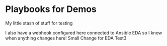# Playbooks for Demos
My little stash of stuff for testing

I also have a webhook configured here connected to Ansible EDA so I know when anything changes here!
Small Change for EDA
Test3
